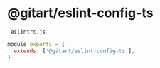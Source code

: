 # @gitart/eslint-config-ts

`.eslintrc.js`

```js
module.exports = {
  extends: ['@gitart/eslint-config-ts'],
}
```
